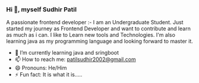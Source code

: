 ### Hi 👋, myself Sudhir Patil

<!--
**Sudhirdp/Sudhirdp** is a ✨ _special_ ✨ repository because its `README.md` (this file) appears on your GitHub profile.
-->
A passionate frontend developer :-
I am an Undergraduate Student. Just started my journey as Frontend Developer and want to contribute and learn as much as i can. I like to Learn new tools and Technologies. I'm also learning java as my programming language and looking forward to master it.

- 🌱 I’m currently learning java and sringboot
- 📫 How to reach me: patilsudhir2002@gmail.com 
- 😄 Pronouns: He/Him
- ⚡ Fun fact: It is what it is.....
